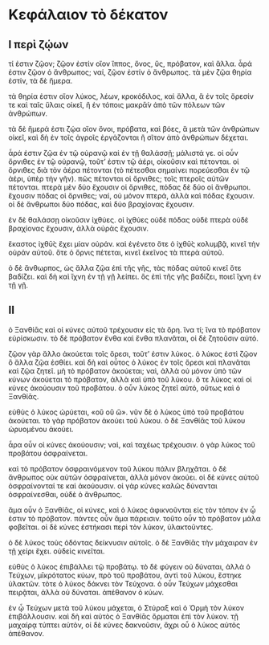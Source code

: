 # Κεφάλαιον τὸ δέκατον

## I περὶ ζῴων

τί ἐστιν ζῷον; ζῷον ἐστίν οἵον ἵππος, ὄνος, ὕς, πρόβατον, καὶ ἄλλα. ἆρά ἐστιν ζῷον ὁ ἄνθρωπος; ναί, ζῷον ἐστίν ὁ ἄνθρωπος. τὰ μὲν ζῷα θηρία ἐστίν, τὰ δὲ ἥμερα.

τὰ θηρία ἐστιν οἵον λύκος, λέων, κροκόδιλος, καὶ ἄλλα, ἃ ἐν τοῖς ὄρεσίν τε καὶ ταῖς ὕλαις οἱκεῖ, ἢ ἐν τόποις μακρᾱ̀ν ἀπὸ τῶν πόλεων τῶν ἀνθρώπων.

τὰ δὲ ἥμερά ἐστι ζῴα οἵον ὄνοι, πρόβατα, καὶ βόες, ἃ μετὰ τῶν ἀνθρώπων οἰκεῖ, καὶ δὴ ἐν τοῖς ἀγροῖς ἐργάζονται ἢ σῖτον ἀπὸ ἀνθρώπων δέχεται.

ἆρά ἐστιν ζῷα ἐν τῷ οὐρανῷ καὶ ἐν τῇ θαλάσσῇ; μάλιστά γε. οἱ οὖν ὄρνιθες ἐν τῷ οὐρανῷ, τοῦτ’ ἐστιν τῷ ἀέρι, οἰκοῦσιν καὶ πέτονται. οἱ ὄρνιθες διὰ τὸν ἀέρα πέτονται (τὸ πέτεσθαι σημαίνει πορεύεσθαι ἐν τῷ ἀέρι, ὑπὲρ τὴν γῆν). πῶς πέτονται οἱ ὄρνιθες; τοῖς πτεροῖς αὐτῶν πέτονται. πτερὰ μὲν δύο ἔχουσιν οἱ ὄρνιθες, πόδας δὲ δύο οἱ ἄνθρωποι. ἔχουσιν πόδας οἱ ὄρνιθες; ναί, οὐ μόνον πτερά, ἀλλὰ καὶ πόδας ἔχουσιν. οἱ δὲ ἄνθρωποι δύο πόδας, καὶ δύο βραχίονας ἔχουσιν.

ἐν δὲ θαλάσσῃ οἰκοῦσιν ἰχθύες. οἱ ἰχθύες οὐδὲ πόδας οὐδὲ πτερὰ οὐδὲ βραχίονας ἔχουσιν, ἀλλὰ οὐρὰς ἔχουσιν.

ἕκαστος ἰχθῡ̀ς ἔχει μίαν οὐράν. καὶ ἐγένετο ὅτε ὁ ἰχθῡ̀ς κολυμβᾷ, κινεῖ τὴν οὐράν αὐτοῦ. ὅτε ὁ ὄρνις πέτεται, κινεῖ ἐκεῖνος τὰ πτερὰ αὐτοῦ.

ὁ δὲ ἄνθωρπος, ὡς ἄλλα ζῷα ἐπὶ τῆς γῆς, τὰς πόδας αὐτοῦ κινεῖ ὅτε βαδίζει. καὶ δὴ καὶ ἴχνη ἐν τῇ γῇ λείπει. ὃς ἐπὶ τῆς γῆς βαδίζει, ποιεῖ ἴχνη ἐν τῇ γῇ.

## II

ὁ Ξανθίᾱς καὶ οἱ κύνες αὐτοῦ τρέχουσιν εἰς τὰ ὄρη. ἵνα τί; ἵνα τὸ πρόβατον εὑρίσκωσιν. τὸ δὲ πρόβατον ἔνθα καὶ ἔνθα πλανᾶται, οἱ δὲ ζητοῦσιν αὐτό.

ζῷον γὰρ ἄλλο ἀκούεται τοῖς ὄρεσι, τοῦτ’ ἐστιν λύκος. ὁ λύκος ἐστὶ ζῷον ὃ ἄλλα ζῷα ἐσθίει. καὶ δὴ καὶ οὗτος ὁ λύκος ἐν τοῖς ὄρεσι καὶ πλανᾶται καὶ ζῷα ζητεῖ. μὴ τὸ πρόβατον ἀκούεται; ναὶ, ἀλλὰ οὐ μόνον ὑπὸ τῶν κύνων ἀκούεται τὸ πρόβατον, ἀλλὰ καὶ ὑπὸ τοῦ λύκου. ὅ τε λύκος καὶ οἱ κύνες ἀκούουσιν τοῦ προβάτου. ὁ οὖν λύκος ζητεῖ αὐτό, οὕτως καὶ ὁ Ξανθίᾱς.

εὐθὺς ὁ λύκος ὠρύεται, «οὒ οὒ ὤ». νῦν δὲ ὁ λύκος ὑπὸ τοῦ προβάτου ἀκούεται. τὸ γὰρ πρόβατον ἀκούει τοῦ λύκου. ὁ δὲ Ξανθίᾱς τοῦ λύκου ὠρυομένου ἀκούει.

ἆρα οὖν οἱ κύνες ἀκούουσιν; ναὶ, καὶ ταχέως τρέχουσιν. ὁ γὰρ λύκος τοῦ προβάτου ὀσφραίνεται.

καὶ τὸ πρόβατον ὀσφραινόμενον τοῦ λύκου πάλιν βληχᾶται. ὁ δὲ ἄνθρωπος οὐκ αὐτῶν ὀσφραίνεται, ἀλλὰ μόνον ἀκούει. οἱ δὲ κύνες αὐτοῦ ὀσφραίνονταί τε καὶ ἀκούουσιν. οἱ γὰρ κύνες καλῶς δύνανται ὀσφραίνεσθαι, οὐδὲ ὁ ἄνθρωπος.

ἅμα οὖν ὁ Ξανθίᾱς, οἱ κύνες, καὶ ὁ λύκος ἀφικνοῦνται εἰς τὸν τόπον ἐν ᾧ ἐστιν τὸ πρόβατον. πάντες οὖν ἅμα πάρεισιν. τοῦτο οὖν τὸ πρόβατον μάλα φοβεῖται. οἱ δὲ κύνες ἑστήκασι περὶ τὸν λύκον, ὑλακτοῦντες.

ὁ δὲ λύκος τοὺς ὀδόντας δείκνυσιν αὐτοῖς. ὁ δὲ Ξανθίᾱς τὴν μάχαιραν ἐν τῇ χείρι ἔχει. οὐδεὶς κινεῖται.

εὐθὺς ὁ λύκος ἐπιβάλλει τῷ προβάτῳ. τὸ δὲ φύγειν οὐ δύναται, ἀλλὰ ὁ Τεύχων, μῑκρότατος κύων, πρὸ τοῦ προβάτου, ἀντὶ τοῦ λύκου, ἕστηκε ὑλακτῶν. τὸτε ὁ λύκος δάκνει τὸν Τεύχονα. ὁ οὖν Τεύχων μάχεσθαι πειρᾷται, ἀλλὰ οὐ δύναται. ἀπέθανον ὁ κύων.

ἐν ᾧ Τεύχων μετὰ τοῦ λύκου μάχεται, ὁ Στύραξ καὶ ὁ Ὁρμὴ τὸν λύκον ἐπιβάλλουσιν. καὶ δὴ καὶ αὐτὸς ὁ Ξανθίᾱς ὅρμαται ἐπὶ τὸν λύκον. τῇ μαχαίρᾳ τύπτει αὐτὸν, οἱ δὲ κύνες δακνοῦσιν, ἄχρι οὗ ὁ λύκος αὐτὸς ἀπέθανον.

